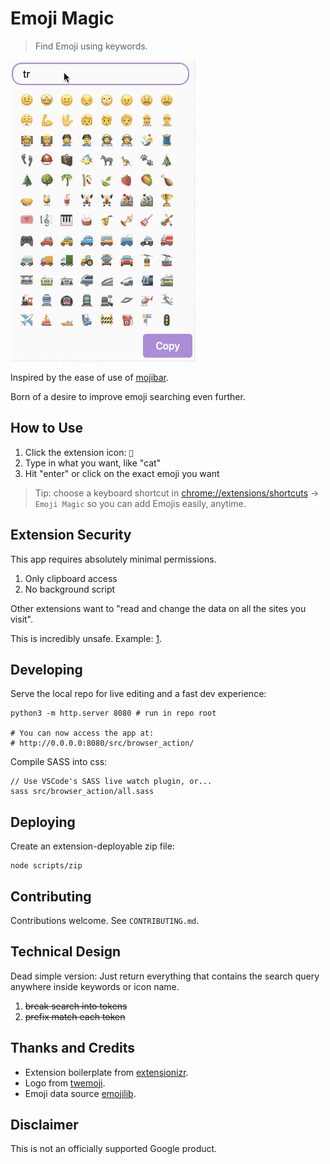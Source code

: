 # Emoji Magic

> Find Emoji using keywords.

![gif in action](./screenshots/demo.gif?raw=true)

Inspired by the ease of use of [mojibar](https://github.com/muan/mojibar).

Born of a desire to improve emoji searching even further.

## How to Use

1. Click the extension icon: `🔮`
2. Type in what you want, like "cat"
3. Hit "enter" or click on the exact emoji you want

> Tip: choose a keyboard shortcut in [chrome://extensions/shortcuts](chrome://extensions/shortcuts) -> `Emoji Magic` so you can add Emojis easily, anytime.

## Extension Security

This app requires absolutely minimal permissions.

1. Only clipboard access
1. No background script

Other extensions want to "read and change the data on all the sites you visit".

This is incredibly unsafe. Example: [1].

## Developing

Serve the local repo for live editing and a fast dev experience:

    python3 -m http.server 8080 # run in repo root
    
    # You can now access the app at:
    # http://0.0.0.0:8080/src/browser_action/

Compile SASS into css:

    // Use VSCode's SASS live watch plugin, or...
    sass src/browser_action/all.sass

## Deploying

Create an extension-deployable zip file:

    node scripts/zip

## Contributing

Contributions welcome. See `CONTRIBUTING.md`.

## Technical Design

Dead simple version: Just return everything that contains the search query anywhere inside keywords or icon name.

1. ~~break search into tokens~~
2. ~~prefix match each token~~

## Thanks and Credits

* Extension boilerplate from [extensionizr](extensionizr.com).
* Logo from [twemoji](https://github.com/twitter/twemoji).
* Emoji data source [emojilib](https://github.com/muan/emojilib).

[1]: https://www.extrahop.com/company/blog/2018/fake-chrome-extension-threat-hunt/

## Disclaimer

This is not an officially supported Google product.